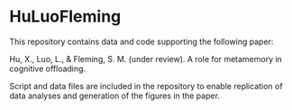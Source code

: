 # HuLuoFleming
This repository contains data and code supporting the following paper:

Hu, X., Luo, L., & Fleming, S. M. (under review). A role for metamemory in cognitive offloading.

Script and data files are included in the repository to enable replication of data analyses and generation of the figures in the paper.
